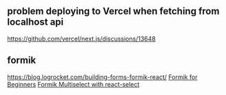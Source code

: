 ## problem deploying to Vercel when fetching from localhost api

https://github.com/vercel/next.js/discussions/13648

## formik

https://blog.logrocket.com/building-forms-formik-react/
[Formik for Beginners](https://www.codedaily.io/courses/Formik-for-Beginners)
[Formik Multiselect with react-select](https://codesandbox.io/s/formik-react-select-multi-typescript-qsrj2)
